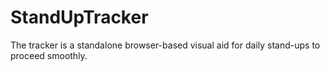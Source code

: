 # StandUpTracker
The tracker is a standalone browser-based visual aid for daily stand-ups to proceed smoothly.
